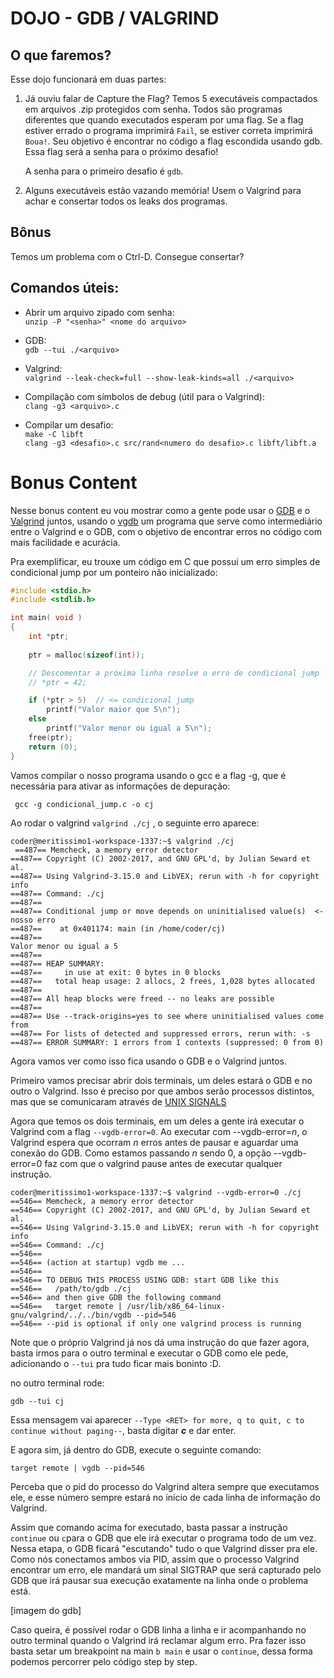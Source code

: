 # DOJO - GDB / VALGRIND

## O que faremos?
Esse dojo funcionará em duas partes: <br>
1. Já ouviu falar de Capture the Flag? Temos 5 executáveis compactados em arquivos .zip protegidos com senha. Todos são programas diferentes que quando executados esperam por uma flag. Se a flag estiver errado o programa imprimirá `Fail`, se estiver correta imprimirá `Boua!`. Seu objetivo é encontrar no código a flag escondida usando gdb. Essa flag será a senha para o próximo desafio!

	A senha para o primeiro desafio é `gdb`.

2. Alguns executáveis estão vazando memória! Usem o Valgrind para achar e consertar todos os leaks dos programas.

## Bônus
Temos um problema com o Ctrl-D. Consegue consertar?

## Comandos úteis:
- Abrir um arquivo zipado com senha:
	<br>```unzip -P "<senha>" <nome do arquivo>```

- GDB:
	<br>```gdb --tui ./<arquivo>```

- Valgrind:
	<br>```valgrind --leak-check=full --show-leak-kinds=all ./<arquivo>```

- Compilação com símbolos de debug (útil para o Valgrind): <br>
	`clang -g3 <arquivo>.c`

- Compilar um desafio: <br>
	`make -C libft` <br>
  	`clang -g3 <desafio>.c src/rand<numero do desafio>.c libft/libft.a`



# Bonus Content 

Nesse bonus content eu vou mostrar como a gente pode usar o [GDB](https://www.sourceware.org/gdb/) e o [Valgrind](https://valgrind.org/) juntos, usando o [vgdb](https://valgrind.org/docs/manual/manual-core-adv.html#manual-core-adv.vgdb) um programa que serve como intermediário entre o Valgrind e o GDB, com o objetivo de encontrar erros no código com mais facilidade e acurácia.

Pra exemplificar, eu trouxe um código em C que possui um erro simples de condicional jump por um ponteiro não inicializado:

```C
#include <stdio.h>
#include <stdlib.h>

int main( void )
{
    int *ptr;
    
    ptr = malloc(sizeof(int));

    // Descomentar a próxima linha resolve o erro de condicional jump
    // *ptr = 42;

    if (*ptr > 5)  // <= condicional jump
        printf("Valor maior que 5\n");
    else
        printf("Valor menor ou igual a 5\n");
    free(ptr);
    return (0);
}
```

Vamos compilar o nosso programa usando o gcc e a flag -g, que é necessária para ativar as informações de depuração:

` gcc -g condicional_jump.c -o cj`

Ao rodar o valgrind ``valgrind ./cj`` , o seguinte erro aparece:

```
coder@meritissimo1-workspace-1337:~$ valgrind ./cj 
 ==487== Memcheck, a memory error detector
==487== Copyright (C) 2002-2017, and GNU GPL'd, by Julian Seward et al.
==487== Using Valgrind-3.15.0 and LibVEX; rerun with -h for copyright info
==487== Command: ./cj
==487==
==487== Conditional jump or move depends on uninitialised value(s)  <- nosso erro
==487==    at 0x401174: main (in /home/coder/cj)
==487==
Valor menor ou igual a 5
==487==
==487== HEAP SUMMARY:
==487==     in use at exit: 0 bytes in 0 blocks
==487==   total heap usage: 2 allocs, 2 frees, 1,028 bytes allocated
==487==
==487== All heap blocks were freed -- no leaks are possible
==487==
==487== Use --track-origins=yes to see where uninitialised values come from
==487== For lists of detected and suppressed errors, rerun with: -s
==487== ERROR SUMMARY: 1 errors from 1 contexts (suppressed: 0 from 0) 
```
Agora vamos ver como isso fica usando o GDB e o Valgrind juntos.

Primeiro vamos precisar abrir dois terminais, um deles estará o GDB e no outro o Valgrind. Isso é preciso por que ambos serão processos distintos, mas que se comunicaram através de [UNIX SIGNALS](https://www.man7.org/linux/man-pages/man7/signal.7.html) 

Agora que temos os dois terminais, em um deles a gente irá executar o Valgrind com a flag `--vgdb-error=0`. Ao executar com --vgdb-error=*n*, o Valgrind espera que ocorram *n* erros antes de pausar e aguardar uma conexão do GDB. Como estamos passando *n* sendo 0, a opção --vgdb-error=0 faz com que o valgrind pause antes de executar qualquer instrução.

``` 
coder@meritissimo1-workspace-1337:~$ valgrind --vgdb-error=0 ./cj
==546== Memcheck, a memory error detector
==546== Copyright (C) 2002-2017, and GNU GPL'd, by Julian Seward et al.
==546== Using Valgrind-3.15.0 and LibVEX; rerun with -h for copyright info
==546== Command: ./cj
==546==
==546== (action at startup) vgdb me ...
==546==
==546== TO DEBUG THIS PROCESS USING GDB: start GDB like this
==546==   /path/to/gdb ./cj
==546== and then give GDB the following command
==546==   target remote | /usr/lib/x86_64-linux-gnu/valgrind/../../bin/vgdb --pid=546
==546== --pid is optional if only one valgrind process is running
```
Note que o próprio Valgrind já nos dá uma instrução do que fazer agora, basta irmos para o outro terminal e executar o GDB como ele pede, adicionando o `--tui` pra tudo ficar mais boninto :D.

no outro terminal rode:

`gdb --tui cj`

Essa mensagem vai aparecer `--Type <RET> for more, q to quit, c to continue without paging--`, basta digitar ***c*** e dar enter.

E agora sim, já dentro do GDB, execute o seguinte comando:

``target remote | vgdb --pid=546 `` 

Perceba que o pid do processo do Valgrind altera sempre que executamos ele, e esse número sempre estará no início de cada linha de informação do Valgrind.

Assim que comando acima for executado, basta passar a instrução `continue` ou `c`para o GDB que ele irá executar o programa todo de um vez. Nessa etapa, o GDB ficará "escutando" tudo o que Valgrind disser pra ele. Como nós conectamos ambos via PID, assim que o processo Valgrind encontrar um erro, ele mandará um sinal SIGTRAP que será capturado pelo GDB que irá pausar sua execução exatamente na linha onde o problema está.

[imagem do gdb]

Caso queira, é possível rodar o GDB linha a linha e ir acompanhando no outro terminal quando o Valgrind irá reclamar algum erro. Pra fazer isso basta setar um breakpoint na main `b main` e usar o `continue`, dessa forma podemos percorrer pelo código step by step.
